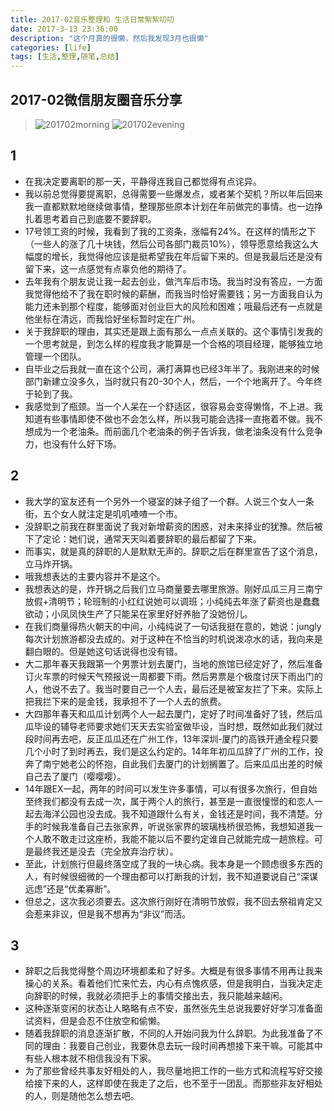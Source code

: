 ```yaml
---
title: 2017-02音乐整理和 生活日常絮絮叨叨
date: 2017-3-13 23:36:00
description: "这个月真的很懒，然后我发现3月也很懒"
categories: [life]
tags: [生活,整理,随笔,总结]          
---
```

 
<!-- more -->

## 2017-02微信朋友圈音乐分享

> ![201702morning](http://dusk-life.b0.upaiyun.com/2017/music_share_201702_morning.jpg)
> ![201702evening](http://dusk-life.b0.upaiyun.com/2017/music_share_201702_evening.jpg)

## 1 

- 在我决定要离职的那一天，平静得连我自己都觉得有点诧异。
- 我以前总觉得要提离职，总得需要一些爆发点，或者某个契机？所以年后回来我一直都默默地继续做事情，整理那些原本计划在年前做完的事情。也一边挣扎着思考着自己到底要不要辞职。
- 17号领工资的时候，我看到了我的工资条，涨幅有24%。在这样的情形之下（一些人的涨了几十块钱，然后公司各部门裁员10%），领导愿意给我这么大幅度的增长，我觉得他应该是挺希望我在年后留下来的。但是我最后还是没有留下来，这一点感觉有点辜负他的期待了。
- 去年我有个朋友说让我一起去创业，做汽车后市场。我当时没有答应，一方面我觉得他给不了我在职时候的薪酬，而我当时恰好需要钱；另一方面我自认为能力还未到那个程度，能够面对创业巨大的风险和困难；哦最后还有一点就是他坐标在清远，而我恰好坐标暂时定在广州。
- 关于我辞职的理由，其实还是跟上面有那么一点点关联的。这个事情引发我的一个思考就是，到怎么样的程度我才能算是一个合格的项目经理，能够独立地管理一个团队。
- 自毕业之后我就一直在这个公司，满打满算也已经3年半了。我刚进来的时候部门新建立没多久，当时就只有20-30个人，然后，一个个地离开了。今年终于轮到了我。
- 我感觉到了瓶颈。当一个人呆在一个舒适区，很容易会变得懒惰，不上进。我知道有些事情即使不做也不会怎么样，所以我可能会选择一直拖着不做。我不想成为一个老油条。而前面几个老油条的例子告诉我，做老油条没有什么竞争力，也没有什么好下场。

## 2

- 我大学的室友还有一个另外一个寝室的妹子组了一个群。人说三个女人一条街，五个女人就注定是叽叽喳喳一个市。
- 没辞职之前我在群里面说了我对新增薪资的困惑，对未来择业的犹豫。然后被下了定论：她们说，通常天天叫着要辞职的最后都留了下来。
- 而事实，就是真的辞职的人是默默无声的。辞职之后在群里宣告了这个消息，立马炸开锅。
- 哦我想表达的主要内容并不是这个。
- 我想表达的是，炸开锅之后我们立马商量要去哪里旅游。刚好瓜瓜三月三南宁放假+清明节；轮班制的小红红说她可以调班；小纯纯去年涨了薪资也是蠢蠢欲动；小凤凤快生产了只能呆在家里好好养胎了没她份儿。
- 在我们商量得热火朝天的中间，小纯纯说了一句话我挺在意的，她说：jungly每次计划旅游都没去成的。对于这种在不恰当的时机说泼凉水的话，我向来是翻白眼的。但是她这句话说得也没有错。
- 大二那年春天我跟第一个男票计划去厦门，当地的旅馆已经定好了，然后准备订火车票的时候天气预报说一周都要下雨。然后男票是个极度讨厌下雨出门的人，他说不去了。我当时要自己一个人去，最后还是被室友拦了下来。实际上把我拦下来的是金钱，我承担不了一个人去的旅费。
- 大四那年春天和瓜瓜计划两个人一起去厦门，定好了时间准备好了钱，然后瓜瓜毕设的辅导老师要求她们天天去实验室做毕设，当时想，既然如此我们就过段时间再去吧，反正瓜瓜还在广州工作，13年深圳-厦门的高铁开通全程只要几个小时了到时再去，我们是这么约定的。14年年初瓜瓜辞了广州的工作，投奔了南宁她老公的怀抱，自此我们去厦门的计划搁置了。后来瓜瓜出差的时候自己去了厦门（嘤嘤嘤）。
- 14年跟EX一起，两年的时间可以发生许多事情，可以有很多次旅行，但自始至终我们都没有去成一次，属于两个人的旅行，甚至是一直很憧憬的和恋人一起去海洋公园也没去成。我不知道跟什么有关，金钱还是时间，我不清楚。分手的时候我准备自己去张家界，听说张家界的玻璃栈桥很恐怖，我想知道我一个人敢不敢走过这座桥，我能不能以后不要约定谁自己就能完成一趟旅程。可是最终我还是没去（完全放弃治疗状）。
- 至此，计划旅行但最终落空成了我的一块心病。我本身是一个顾虑很多东西的人，有时候很细微的一个理由都可以打断我的计划，我不知道要说自己“深谋远虑”还是“优柔寡断”。
- 但总之，这次我必须要去。这次旅行刚好在清明节放假，我不回去祭祖肯定又会惹来非议，但是我不想再为“非议”而活。

## 3 

- 辞职之后我觉得整个周边环境都柔和了好多。大概是有很多事情不用再让我来操心的关系。看着他们忙来忙去，内心有点愧疚感，但是我明白，当我决定走向辞职的时候，我就必须把手上的事情交接出去，我只能越来越闲。
- 这种逐渐变闲的状态让人略略有点不安，虽然张先生总说我要好好学习准备面试资料，但是会忍不住放空和偷懒。
- 随着我辞职的消息逐渐扩散，不同的人开始问我为什么辞职。为此我准备了不同的理由：我要自己创业，我要休息去玩一段时间再想接下来干嘛。可能其中有些人根本就不相信我没有下家。
- 为了那些曾经共事友好相处的人，我尽量地把工作的一些方式和流程写好交接给接下来的人，这样即使在我走了之后，也不至于一团乱。而那些非友好相处的人，则是随他怎么想去吧。



